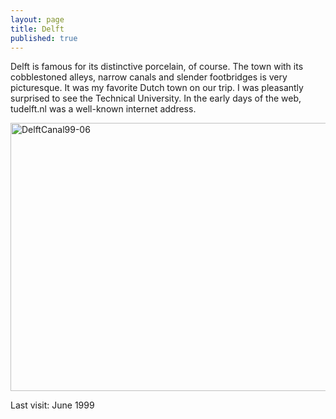 ```yaml
---
layout: page
title: Delft
published: true
---
```

Delft is famous for its distinctive porcelain, of course. The town with its cobblestoned alleys, narrow canals and slender footbridges is very picturesque. It was my favorite Dutch town on our trip. I was pleasantly surprised to see the Technical University. In the early days of the web, tudelft.nl was a well-known internet address.

<img src="http://www.yentran.org/blog/wp-content/uploads/2012/08/DelftCanal99-06.jpg" title="DelftCanal99-06" width="640" height="429" />

Last visit: June 1999
